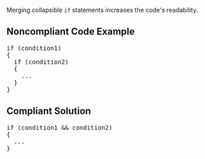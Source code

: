 Merging collapsible `if` statements increases the code's readability.

## Noncompliant Code Example

<pre>
if (condition1)
{
  if (condition2)
  {
    ...
  }
}
</pre>

## Compliant Solution

<pre>
if (condition1 &amp;&amp; condition2)
{
  ...
}
</pre>